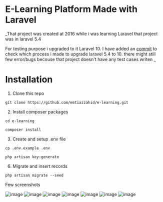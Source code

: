 # E-Learning Platform Made with Laravel

_That project was created at 2016 while i was learning Laravel
that project was in laravel 5.4

For testing purpose i upgraded to it Laravel 10. I have added an [commit](https://github.com/emtiazzahid/e-learning/commit/ac97de4e58c4909a341816d9537056f5532efd93) to check which process i made to upgrade laravel 5.4 to 10. there might still few error/bugs becouse that project doesn't have any test cases writen _

# Installation
1. Clone this repo
```
git clone https://github.com/emtiazzahid/e-learning.git
```

2. Install composer packages
```
cd e-learning
```
```
composer install
```

3. Create and setup .env file
```
cp .env.example .env
```
```
php artisan key:generate
```

6. Migrate and insert records
```
php artisan migrate --seed
```

Few screenshots

![image](https://user-images.githubusercontent.com/10188029/219660065-f7efb999-a7a6-4e2f-b126-2fe748f090b5.png)
![image](https://user-images.githubusercontent.com/10188029/219660136-71c6d7c7-4ea7-4e33-a7ca-e69b512458c4.png)
![image](https://user-images.githubusercontent.com/10188029/219660597-973db3e3-2c40-4c7e-97a4-0cd77d8e0eda.png)
![image](https://user-images.githubusercontent.com/10188029/219660900-b7bfd80d-df19-4dfa-a76e-7073b2eecd7c.png)
![image](https://user-images.githubusercontent.com/10188029/219663139-44452670-3c2a-4807-8429-595b9d779833.png)
![image](https://user-images.githubusercontent.com/10188029/219663177-f2db0e01-f6f4-4ec0-8e4c-30f048293582.png)
![image](https://user-images.githubusercontent.com/10188029/219663873-5c5eb658-629e-41b4-ae2a-3c462a9dd1fc.png)

